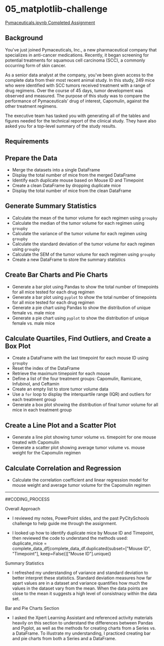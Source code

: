 # 05_matplotlib-challenge

[Pymaceuticals.ipynb Completed Assignment](.Pymaceuticals/pymaceuticals.ipynb)

## Background
You've just joined Pymaceuticals, Inc., a new pharmaceutical company that specializes in anti-cancer medications. Recently, it began screening for potential treatments for squamous cell carcinoma (SCC), a commonly occurring form of skin cancer.

As a senior data analyst at the company, you've been given access to the complete data from their most recent animal study. In this study, 249 mice who were identified with SCC tumors received treatment with a range of drug regimens. Over the course of 45 days, tumor development was observed and measured. The purpose of this study was to compare the performance of Pymaceuticals’ drug of interest, Capomulin, against the other treatment regimens.

The executive team has tasked you with generating all of the tables and figures needed for the technical report of the clinical study. They have also asked you for a top-level summary of the study results.

## Requirements

## Prepare the Data
- Merge the datasets into a single DataFrame
- Display the total number of mice from the merged DataFrame
- Identify each duplicate mouse based on Mouse ID and Timepoint
- Create a clean DataFrame by dropping duplicate mice
- Display the total number of mice from the clean DataFrame

## Generate Summary Statistics
- Calculate the mean of the tumor volume for each regimen using `groupby`
- Calculate the median of the tumor volume for each regimen using `groupby`
- Calculate the variance of the tumor volume for each regimen using `groupby`
- Calculate the standard deviation of the tumor volume for each regimen using `groupby`
- Calculate the SEM of the tumor volume for each regimen using `groupby`
- Create a new DataFrame to store the summary statistics

## Create Bar Charts and Pie Charts
- Generate a bar plot using Pandas to show the total number of timepoints for all mice tested for each drug regimen
- Generate a bar plot using `pyplot` to show the total number of timepoints for all mice tested for each drug regimen
- Generate a pie chart using Pandas to show the distribution of unique female vs. male mice
- Generate a pie chart using `pyplot` to show the distribution of unique female vs. male mice

## Calculate Quartiles, Find Outliers, and Create a Box Plot
- Create a DataFrame with the last timepoint for each mouse ID using `groupby`
- Reset the index of the DataFrame
- Retrieve the maximum timepoint for each mouse
- Define a list of the four treatment groups: Capomulin, Ramicane, Infubinol, and Ceftamin
- Create an empty list to store tumor volume data
- Use a `for` loop to display the interquartile range (IQR) and outliers for each treatment group
- Generate a box plot showing the distribution of final tumor volume for all mice in each treatment group

## Create a Line Plot and a Scatter Plot
- Generate a line plot showing tumor volume vs. timepoint for one mouse treated with Capomulin
- Generate a scatter plot showing average tumor volume vs. mouse weight for the Capomulin regimen

## Calculate Correlation and Regression
- Calculate the correlation coefficient and linear regression model for mouse weight and average tumor volume for the Capomulin regimen

-----------------------------------------------------------------

##CODING_PROCESS

Overall Approach

* I reviewed my notes, PowerPoint slides, and the past PyCitySchools challenge to help guide me through the assignment.

* I looked up how to identify duplicate mice by Mouse ID and Timepoint, then reviewed the code to understand the methods used: duplicate_mice = complete_data_df[complete_data_df.duplicated(subset=["Mouse ID", "Timepoint"], keep=False)]["Mouse ID"].unique()

Summary Statistics 
* I refreshed my understanding of variance and standard deviation to better interpret these statistics. Standard deviation measures how far apart values are in a dataset and variance quantifies how much the values in the dataset vary from the mean. When the data points are close to the mean it suggests a high level of consistnacy within the data set. 

Bar and Pie Charts Section
* I asked the Xpert Learning Assistant and referenced activity materials heavily on this section to understand the differences between Pandas and Pyplot, as well as the methods for creating charts from a Series vs. a DataFrame. To illustrate my understanding, I practiced creating bar and pie charts from both a Series and a DataFrame.
